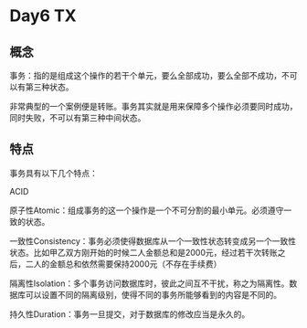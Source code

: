# Day6 TX

## 概念

事务：指的是组成这个操作的若干个单元，要么全部成功，要么全部不成功，不可以有第三种状态。

非常典型的一个案例便是转账。事务其实就是用来保障多个操作必须要同时成功，同时失败，不可以有第三种中间状态。



## 特点

事务具有以下几个特点：

ACID

原子性Atomic：组成事务的这一个操作是一个不可分割的最小单元。必须遵守一致的状态。

一致性Consistency：事务必须使得数据库从一个一致性状态转变成另一个一致性状态。比如甲乙双方刚开始的时候二人金额总和是2000元，经过若干次转账之后，二人的金额总和依然需要保持2000元（不存在手续费）

隔离性Isolation：多个事务访问数据库时，彼此之间互不干扰，称之为隔离性。数据库可以设置不同的隔离级别，使得不同的事务所能够看到的内容是不同的。

持久性Duration：事务一旦提交，对于数据库的修改应当是永久的。







